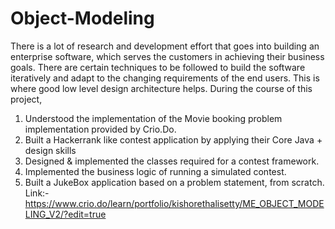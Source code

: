 # Object-Modeling
There is a lot of research and development effort that goes into building an enterprise software, which serves the customers in achieving their business goals. There are certain techniques to be followed to build the software iteratively and adapt to the changing requirements of the end users. This is where good low level design architecture helps. 
During the course of this project,
1) Understood the implementation of the Movie booking problem implementation provided by Crio.Do.
2) Built a Hackerrank like contest application by applying their Core Java + design skills
3) Designed & implemented the classes required for a contest framework.
4) Implemented the business logic of running a simulated contest.
5) Built a JukeBox application based on a problem statement, from scratch.
Link:- https://www.crio.do/learn/portfolio/kishorethalisetty/ME_OBJECT_MODELING_V2/?edit=true
